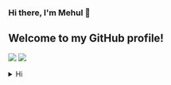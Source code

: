 ### Hi there, I'm Mehul 👋
## Welcome to my GitHub profile!
    

![](https://github-readme-streak-stats.herokuapp.com?user=Mehul2203&theme=elegant)
![](https://github-readme-stats.vercel.app/api?username=Mehul2203&show_icons=true&theme=tokyonight)



<details>
<summary>Hi</summary>
[](https://github-readme-streak-stats.herokuapp.com?user=Mehul2203&theme=elegant)
[](https://github-readme-stats.vercel.app/api?username=Mehul2203&show_icons=true&theme=tokyonight)
</details>    

<a href="https://github-readme-streak-stats.herokuapp.com?user=Mehul2203&theme=elegant"></a>
